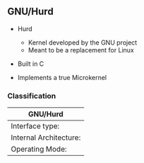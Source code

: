 ##  GNU/Hurd


- Hurd
    - Kernel developed by the GNU project
    - Meant to be a replacement for Linux

- Built in C
- Implements a true Microkernel

### Classification

| GNU/Hurd |
|----------------------------|
| Interface type:        | CLI/GUI |
| Internal Architecture: | Microkernel  |
| Operating Mode:        | Multi-user, Multitasking  |

